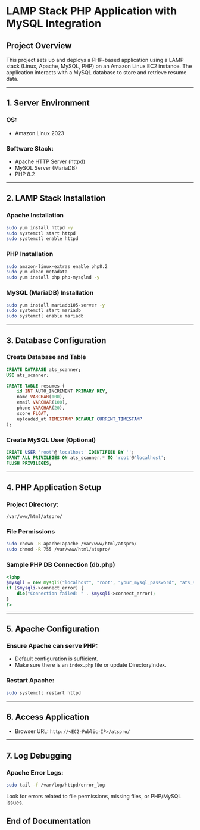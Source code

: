 # LAMP Stack PHP Application with MySQL Integration

## Project Overview

This project sets up and deploys a PHP-based application using a LAMP stack (Linux, Apache, MySQL, PHP) on an Amazon Linux EC2 instance. The application interacts with a MySQL database to store and retrieve resume data.

---

## 1. Server Environment

### OS:

* Amazon Linux 2023

### Software Stack:

* Apache HTTP Server (httpd)
* MySQL Server (MariaDB)
* PHP 8.2

---

## 2. LAMP Stack Installation

### Apache Installation

```bash
sudo yum install httpd -y
sudo systemctl start httpd
sudo systemctl enable httpd
```

### PHP Installation

```bash
sudo amazon-linux-extras enable php8.2
sudo yum clean metadata
sudo yum install php php-mysqlnd -y
```

### MySQL (MariaDB) Installation

```bash
sudo yum install mariadb105-server -y
sudo systemctl start mariadb
sudo systemctl enable mariadb
```

---

## 3. Database Configuration

### Create Database and Table

```sql
CREATE DATABASE ats_scanner;
USE ats_scanner;

CREATE TABLE resumes (
    id INT AUTO_INCREMENT PRIMARY KEY,
    name VARCHAR(100),
    email VARCHAR(100),
    phone VARCHAR(20),
    score FLOAT,
    uploaded_at TIMESTAMP DEFAULT CURRENT_TIMESTAMP
);
```

### Create MySQL User (Optional)

```sql
CREATE USER 'root'@'localhost' IDENTIFIED BY '';
GRANT ALL PRIVILEGES ON ats_scanner.* TO 'root'@'localhost';
FLUSH PRIVILEGES;
```

---

## 4. PHP Application Setup

### Project Directory:

`/var/www/html/atspro/`

### File Permissions

```bash
sudo chown -R apache:apache /var/www/html/atspro/
sudo chmod -R 755 /var/www/html/atspro/
```

### Sample PHP DB Connection (db.php)

```php
<?php
$mysqli = new mysqli("localhost", "root", "your_mysql_password", "ats_scanner");
if ($mysqli->connect_error) {
    die("Connection failed: " . $mysqli->connect_error);
}
?>
```

---

## 5. Apache Configuration

### Ensure Apache can serve PHP:

* Default configuration is sufficient.
* Make sure there is an `index.php` file or update DirectoryIndex.

### Restart Apache:

```bash
sudo systemctl restart httpd
```

---

## 6. Access Application

* Browser URL: `http://<EC2-Public-IP>/atspro/`

---

## 7. Log Debugging

### Apache Error Logs:

```bash
sudo tail -f /var/log/httpd/error_log
```

Look for errors related to file permissions, missing files, or PHP/MySQL issues.



## End of Documentation
